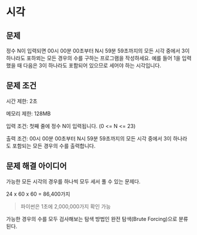 # 시각

## 문제

정수 N이 입력되면 00시 00분 00초부터 N시 59분 59초까지의 모든 시각 중에서 3이 하나라도 포하뫼는 모든 경우의 수를 구하는 프로그램을 작성하세요.
예를 들어 1을 입력했을 때 다음은 3이 하나라도 포함되어 있으므로 세어야 하는 시각입니다.

## 문제 조건

시간 제한: 2초

메모리 제한: 128MB

입력 조건: 첫째 줄에 정수 N이 입력됩니다. (0 <= N <= 23)

출력 조건: 00시 00분 00초부터 N시 59분 59초까지의 모든 시각 중에서 3이 하나라도 포함되는 모든 경우의 수를 출력합니다.

## 문제 해결 아이디어

가능한 모든 시각의 경우를 하나씩 모두 세서 풀 수 있는 문제다.

24 x 60 x 60 = 86,400가지

> 파이썬은 1초에 2,000,000가지 확인 가능

가능한 경우의 수를 모두 검사해보는 탐색 방법인 완전 탐색(Brute Forcing)으로 분류된다.
